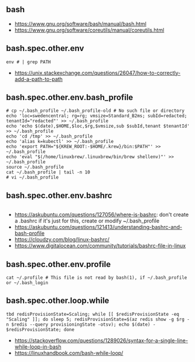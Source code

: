 ## bash

- https://www.gnu.org/software/bash/manual/bash.html
- https://www.gnu.org/software/coreutils/manual/coreutils.html

## bash.spec.other.env

```
env # | grep PATH
```
- https://unix.stackexchange.com/questions/26047/how-to-correctly-add-a-path-to-path

## bash.spec.other.env.bash_profile

```
# cp ~/.bash_profile ~/.bash_profile-old # No such file or directory
echo 'loc=swedencentral; rg=rg; vmsize=Standard_B2ms; subId=redacted; tenantId="redacted"' >> ~/.bash_profile
echo 'echo $(date),$HOME,$loc,$rg,$vmsize,sub $subId,tenant $tenantId' >> ~/.bash_profile
echo 'cd /tmp' >> ~/.bash_profile
echo 'alias k=kubectl' >> ~/.bash_profile
echo 'export PATH="${KREW_ROOT:-$HOME/.krew}/bin:$PATH"' >> ~/.bash_profile
echo 'eval "$(/home/linuxbrew/.linuxbrew/bin/brew shellenv)"' >> ~/.bash_profile
source ~/.bash_profile
cat ~/.bash_profile | tail -n 10
# vi ~/.bash_profile
```

## bash.spec.other.env.bashrc

```

```

- https://askubuntu.com/questions/127056/where-is-bashrc: don't create a .bashrc if it's just for this, create or modify ~/.bash_profile
- https://askubuntu.com/questions/121413/understanding-bashrc-and-bash-profile
- https://cloudzy.com/blog/linux-bashrc/
- https://www.digitalocean.com/community/tutorials/bashrc-file-in-linux

## bash.spec.other.env.profile

```
cat ~/.profile # This file is not read by bash(1), if ~/.bash_profile or ~/.bash_login
```

## bash.spec.other.loop.while

```
tbd redisProvisionState=Scaling; while [[ $redisProvisionState -eq "Scaling" ]]; do sleep 5; redisProvisionState=$(az redis show -g $rg -n $redis --query provisioningState -otsv); echo $(date) - $redisProvisionState; done
```

- https://stackoverflow.com/questions/1289026/syntax-for-a-single-line-while-loop-in-bash
- https://linuxhandbook.com/bash-while-loop/

